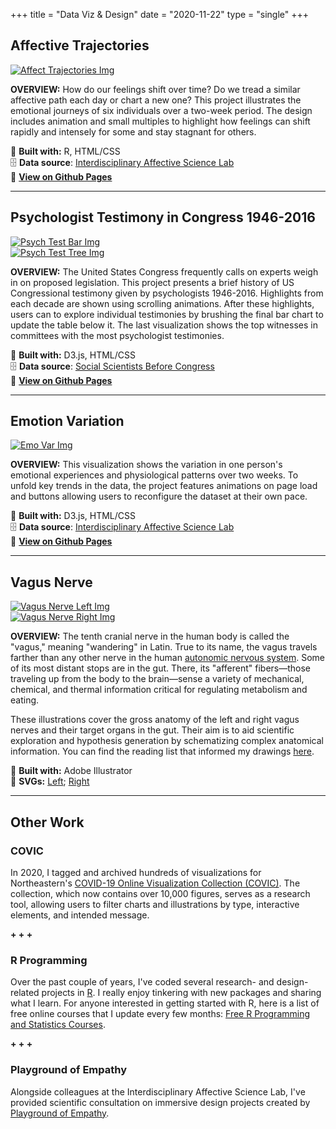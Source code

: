 +++
title = "Data Viz & Design"
date = "2020-11-22"
type = "single"
+++

Affective Trajectories
--
[![Affect Trajectories Img](/viz/aff-traj-3.png)](https://lizcory.github.io/affective-trajectories/)

**OVERVIEW:** How do our feelings shift over time? Do we tread a similar affective path each day or chart a new one? This project illustrates the emotional journeys of six individuals over a two-week period. The design includes animation and small multiples to highlight how feelings can shift rapidly and intensely for some and stay stagnant for others. 

🧰 **Built with:** R, HTML/CSS  
🗄️ **Data source**: [Interdisciplinary Affective Science Lab](https://www.affective-science.org/)  
🔗 **[View on Github Pages](https://lizcory.github.io/affective-trajectories/)**  

***

Psychologist Testimony in Congress 1946-2016
--
[![Psych Test Bar Img](/viz/psych-test-bar.png)](https://lizcory.github.io/psych-testimony/)  
[![Psych Test Tree Img](/viz/psych-test-tree-2.png)](https://lizcory.github.io/psych-testimony/)

**OVERVIEW:** The United States Congress frequently calls on experts weigh in on proposed legislation. This project presents a brief history of US Congressional testimony given by psychologists 1946-2016. Highlights from each decade are shown using scrolling animations. After these highlights, users can to explore individual testimonies by brushing the final bar chart to update the table below it. The last visualization shows the top witnesses in committees with the most psychologist testimonies.

🧰 **Built with:** D3.js, HTML/CSS  
🗄️ **Data source**: [Social Scientists Before Congress](https://osf.io/e3h98/)  
🔗 **[View on Github Pages](https://lizcory.github.io/psych-testimony/)**  

***

Emotion Variation
--
[![Emo Var Img](/viz/emovarhome3.png)](https://lizcory.github.io/emotion-variation/)

**OVERVIEW:** This visualization shows the variation in one person's emotional experiences and physiological patterns over two weeks. To unfold key trends in the data, the project features animations on page load and buttons allowing users to reconfigure the dataset at their own pace.

🧰 **Built with:** D3.js, HTML/CSS  
🗄️ **Data source**: [Interdisciplinary Affective Science Lab](https://www.affective-science.org/)  
🔗 **[View on Github Pages](https://lizcory.github.io/emotion-variation/)**  

***

Vagus Nerve 
--
[![Vagus Nerve Left Img](/viz/vagus/vn-left.png)](/viz/vagus/vn-left.svg)  
[![Vagus Nerve Right Img](/viz/vagus/vn-right.png)](/viz/vagus/vn-right.svg)

**OVERVIEW:** The tenth cranial nerve in the human body is called the "vagus," meaning "wandering" in Latin. True to its name, the vagus travels farther than any other nerve in the human [autonomic nervous system](https://www.britannica.com/science/autonomic-nervous-system). Some of its most distant stops are in the gut. There, its "afferent" fibers—those traveling up from the body to the brain—sense a variety of mechanical, chemical, and thermal information critical for regulating metabolism and eating. 

These illustrations cover the gross anatomy of the left and right vagus nerves and their target organs in the gut. Their aim is to aid scientific exploration and hypothesis generation by schematizing complex anatomical information. You can find the reading list that informed my drawings [here](https://docs.google.com/document/d/12ZI4LeGkfk-XaSoTpGH5MZz129sgaOmk7cBtNQrrCpI/edit?usp=sharing).

🧰 **Built with:** Adobe Illustrator  
🔗 **SVGs:** [Left](/viz/vagus/vn-left.svg); [Right](/viz/vagus/vn-right.svg)  

***

Other Work
--

### COVIC
In 2020, I tagged and archived hundreds of visualizations for Northeastern's [COVID-19 Online Visualization Collection (COVIC)](https://medium.com/the-visual-agency/the-boston-view-visualizing-complex-data-covid-19-more-745d930d1d0). The collection, which now contains over 10,000 figures, serves as a research tool, allowing users to filter charts and illustrations by type, interactive elements, and intended message. 

 **+ + +**

### R Programming 
Over the past couple of years, I've coded several research- and design- related projects in [R](https://www.r-project.org/). I really enjoy tinkering with new packages and sharing what I learn. For anyone interested in getting started with R, here is a list of free online courses that I update every few months:
[Free R Programming and Statistics Courses](https://docs.google.com/document/d/1dcrgLhyRCJFPEuQwBQihwS3V4AVcZH41VTA8Ua5h3LI/edit?usp=sharing).

 **+ + +**

### Playground of Empathy
Alongside colleagues at the Interdisciplinary Affective Science Lab, I've provided scientific consultation on immersive design projects created by [Playground of Empathy](https://www.playgroundofempathy.com/playground).
